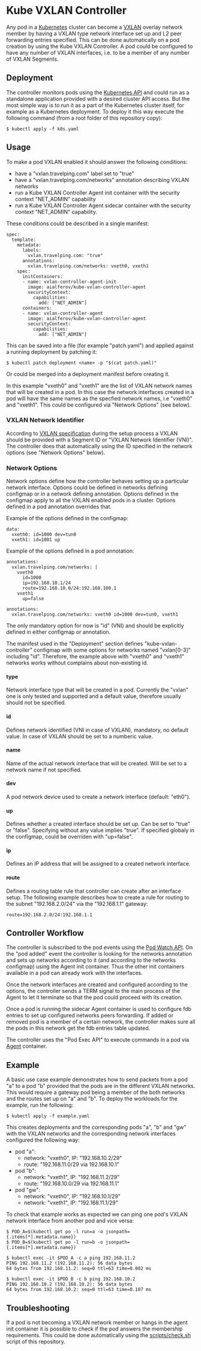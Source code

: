 # Kube VXLAN Controller

Any pod in a [Kubernetes] cluster can become a [VXLAN] overlay network member by
having a VXLAN type network interface set up and L2 peer forwarding entries
specified. This can be done automatically on a pod creation by using the Kube
VXLAN Controller. A pod could be configured to have any number of VXLAN
interfaces, i.e. to be a member of any number of VXLAN Segments.

## Deployment

The controller monitors pods using the [Kubernetes API] and could run as a
standalone application provided with a desired cluster API access. But the most
simple way is to run it as a part of the Kubernetes cluster itself, for example
as a Kubernetes deployment. To deploy it this way execute the following command
(from a root folder of this repository copy):

```
$ kubectl apply -f k8s.yaml
```

## Usage

To make a pod VXLAN enabled it should answer the following conditions:

* have a "vxlan.travelping.com" label set to "true"
* have a "vxlan.travelping.com/networks" annotation describing VXLAN networks
* run a Kube VXLAN Controller Agent init container with the security context
"NET_ADMIN" capability
* run a Kube VXLAN Controller Agent sidecar container with the security context
"NET_ADMIN" capability.

These conditions could be described in a single manifest:

```
spec:
  template:
    metadata:
      labels:
        vxlan.travelping.com: "true"
      annotations:
        vxlan.travelping.com/networks: vxeth0, vxeth1
    spec:
      initContainers:
      - name: vxlan-controller-agent-init
        image: aialferov/kube-vxlan-controller-agent
        securityContext:
          capabilities:
            add: ["NET_ADMIN"]
      containers:
      - name: vxlan-controller-agent
        image: aialferov/kube-vxlan-controller-agent
        securityContext:
          capabilities:
            add: ["NET_ADMIN"]
```

This can be saved into a file (for example "patch.yaml") and applied against a
running deployment by patching it:

```
$ kubectl patch deployment <name> -p "$(cat patch.yaml)"
```

Or could be merged into a deployment manifest before creating it.

In this example "vxeth0" and "vxeth1" are the list of VXLAN network names that
will be created in a pod. In this case the network interfaces created in a pod
will have the same names as the specfied network names, i.e "vxeth0" and
"vxeth1". This could be configured via "Network Options" (see below).

### VXLAN Network Identifier

According to [VXLAN specification] during the setup process a VXLAN should be
provided with a Segment ID or "VXLAN Network Identifier (VNI)". The controller
does that automatically using the ID specified in the network options (see
"Network Options" below).

### Network Options

Network options define how the controller behaves setting up a particular
network interface. Options could be defined in networks defining configmap
or in a network defining annotation. Options defined in the configmap apply to
all the VXLAN enabled pods in a cluster. Options defined in a pod annotation
overrides that.

Example of the options defined in the configmap:


```
data:
  vxeth0: id=1000 dev=tun0
  vxeth1: id=1001 up
```

Example of the options defined in a pod annotation:

```
annotations:
  vxlan.travelping.com/networks: |
    vxeth0
      id=1000
      ip=192.168.10.1/24
      route=192.168.10.0/24:192.168.100.1
    vxeth1
      up=false
```
```
annotations:
  vxlan.travelping.com/networks: vxeth0 id=1000 dev=tun0, vxeth1
```

The only mandatory option for now is "id" (VNI) and should be explicitly defined
in either configmap or annotation.

The manifest used in the "Deployment" section defines "kube-vxlan-controller"
configmap with some options for networks named "vxlan[0-3]" including "id".
Therefore, the example above with "vxeth0" and "vxeth1" networks works without
complains about non-existing id.

#### type

Network interface type that will be created in a pod. Currently the "vxlan" one
is only tested and supported and a default value, therefore usually should not
be specified.

#### id

Defines network identified (VNI in case of VXLAN), mandatory, no default value.
In case of VXLAN should be set to a numberic value.

#### name

Name of the actual network interface that will be created. Will be set to a
network name if not specified.

#### dev

A pod network device used to create a network interface (default: "eth0").

#### up

Defines whether a created interface should be set up. Can be set to "true" or
"false". Specifying without any value implies "true". If specified globaly in
the configmap, could be overriden with "up=false".

#### ip

Defines an IP address that will be assigned to a created network interface.

#### route

Defines a routing table rule that controller can create after an interface
setup. The following example describes how to create a rule for routing to the 
subnet "192.168.2.0/24" via the "192.168.1.1" gateway:

```
route=192.168.2.0/24:192.168.1.1
```

## Controller Workflow

The controller is subscribed to the pod events using the [Pod Watch API]. On the
"pod added" event the controller is looking for the networks annotation and
sets up networks according to it (and according to the networks configmap) using
the Agent init container. Thus the other init containers available in a pod can
already work with the interfaces.

Once the network interfaces are created and configured according to the options,
the controller sends a TERM signal to the main process of the Agent to let it
terminate so that the pod could proceed with its creation.

Once a pod is running the sidecar Agent container is used to configure fdb
entries to set up configured networks peers forwarding. If added or removed pod
is a member of a certain network, the controller makes sure all the pods in
this network get the fdb entries table updated.

The controller uses the "Pod Exec API" to execute commands in a pod via [Agent]
container.

## Example

A basic use case example demonstrates how to send packets from a pod "a" to 
a pod "b" provided that the pods are in the different VXLAN networks. This would
require a gateway pod being a member of the both networks and the routes set up
on "a" and "b". To deploy the workloads for the example, run the following:

```
$ kubectl apply -f example.yaml
```

This creates deployments and the corresponding pods "a", "b" and "gw" with the
VXLAN networks and the corresponding network interfaces configured the following
way:

- pod "a":
  - network: "vxeth0", IP: "192.168.10.2/29"
  - route: "192.168.11.0/29 via 192.168.10.1"
- pod "b":
  - network: "vxeth1", IP: "192.168.11.2/29"
  - route: "192.168.10.0/29 via 192.168.11.1"
- pod "gw":
  - network: "vxeth0", IP: "192.168.10.1/29"
  - network: "vxeth1", IP: "192.168.11.1/29"

To check that example works as expected we can ping one pod's VXLAN network
interface from another pod and vice versa:

```
$ POD_A=$(kubectl get po -l run=a -o jsonpath={.items[*].metadata.name})
$ POD_B=$(kubectl get po -l run=b -o jsonpath={.items[*].metadata.name})

$ kubectl exec -it $POD_A -c a ping 192.168.11.2
PING 192.168.11.2 (192.168.11.2): 56 data bytes
64 bytes from 192.168.11.2: seq=0 ttl=63 time=0.082 ms

$ kubectl exec -it $POD_B -c b ping 192.168.10.2
PING 192.168.10.2 (192.168.10.2): 56 data bytes
64 bytes from 192.168.10.2: seq=0 ttl=63 time=0.107 ms
```

## Troubleshooting

If a pod is not becoming a VXLAN network member or hangs in the agent init
container it is possible to check if the pod answers the membership
requirements. This could be done automatically using the [scripts/check.sh]
script of this repository.

<!-- Links -->
[Kubernetes]: https://kubernetes.io
[Kubernetes API]: https://kubernetes.io/docs/reference/api-overview
[Pod Watch API]: https://v1-8.docs.kubernetes.io/docs/api-reference/v1.8/#watch-64
[VXLAN]: https://tools.ietf.org/html/rfc7348
[VXLAN specification]: https://tools.ietf.org/html/rfc7348#section-4
[Agent]: https://gitlab.tpip.net/aalferov/kube-vxlan-controller-agent
[scripts/check.sh]: https://gitlab.tpip.net/aalferov/kube-vxlan-controller/raw/master/scripts/check.sh
